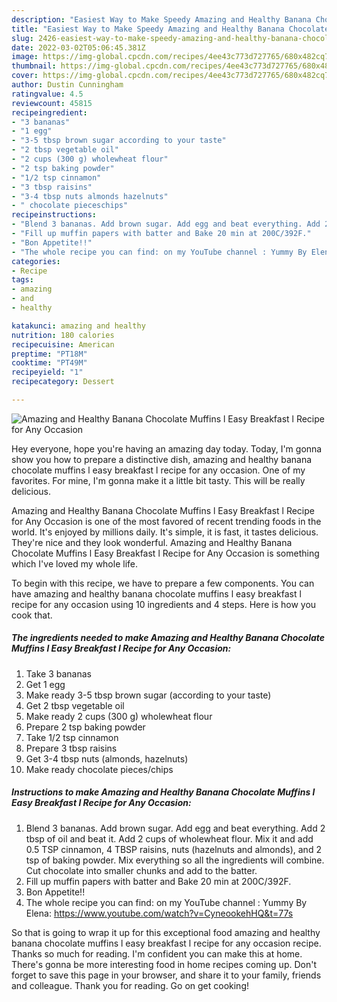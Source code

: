 ```yaml
---
description: "Easiest Way to Make Speedy Amazing and Healthy Banana Chocolate Muffins l Easy Breakfast l Recipe for Any Occasion"
title: "Easiest Way to Make Speedy Amazing and Healthy Banana Chocolate Muffins l Easy Breakfast l Recipe for Any Occasion"
slug: 2426-easiest-way-to-make-speedy-amazing-and-healthy-banana-chocolate-muffins-l-easy-breakfast-l-recipe-for-any-occasion
date: 2022-03-02T05:06:45.381Z
image: https://img-global.cpcdn.com/recipes/4ee43c773d727765/680x482cq70/amazing-and-healthy-banana-chocolate-muffins-l-easy-breakfast-l-recipe-for-any-occasion-recipe-main-photo.jpg
thumbnail: https://img-global.cpcdn.com/recipes/4ee43c773d727765/680x482cq70/amazing-and-healthy-banana-chocolate-muffins-l-easy-breakfast-l-recipe-for-any-occasion-recipe-main-photo.jpg
cover: https://img-global.cpcdn.com/recipes/4ee43c773d727765/680x482cq70/amazing-and-healthy-banana-chocolate-muffins-l-easy-breakfast-l-recipe-for-any-occasion-recipe-main-photo.jpg
author: Dustin Cunningham
ratingvalue: 4.5
reviewcount: 45815
recipeingredient:
- "3 bananas"
- "1 egg"
- "3-5 tbsp brown sugar according to your taste"
- "2 tbsp vegetable oil"
- "2 cups (300 g) wholewheat flour"
- "2 tsp baking powder"
- "1/2 tsp cinnamon"
- "3 tbsp raisins"
- "3-4 tbsp nuts almonds hazelnuts"
- " chocolate pieceschips"
recipeinstructions:
- "Blend 3 bananas. Add brown sugar. Add egg and beat everything. Add 2 tbsp of oil and beat it. Add 2 cups of wholewheat flour. Mix it and add 0.5 TSP cinnamon, 4 TBSP raisins, nuts (hazelnuts and almonds), and 2 tsp of baking powder. Mix everything so all the ingredients will combine. Cut chocolate into smaller chunks and add to the batter."
- "Fill up muffin papers with batter and Bake 20 min at 200C/392F."
- "Bon Appetite!!"
- "The whole recipe you can find: on my YouTube channel : Yummy By Elena: https://www.youtube.com/watch?v=CyneookehHQ&t=77s"
categories:
- Recipe
tags:
- amazing
- and
- healthy

katakunci: amazing and healthy 
nutrition: 180 calories
recipecuisine: American
preptime: "PT18M"
cooktime: "PT49M"
recipeyield: "1"
recipecategory: Dessert

---
```



![Amazing and Healthy Banana Chocolate Muffins l Easy Breakfast l Recipe for Any Occasion](https://img-global.cpcdn.com/recipes/4ee43c773d727765/680x482cq70/amazing-and-healthy-banana-chocolate-muffins-l-easy-breakfast-l-recipe-for-any-occasion-recipe-main-photo.jpg)

Hey everyone, hope you're having an amazing day today. Today, I'm gonna show you how to prepare a distinctive dish, amazing and healthy banana chocolate muffins l easy breakfast l recipe for any occasion. One of my favorites. For mine, I'm gonna make it a little bit tasty. This will be really delicious.



Amazing and Healthy Banana Chocolate Muffins l Easy Breakfast l Recipe for Any Occasion is one of the most favored of recent trending foods in the world. It's enjoyed by millions daily. It's simple, it is fast, it tastes delicious. They're nice and they look wonderful. Amazing and Healthy Banana Chocolate Muffins l Easy Breakfast l Recipe for Any Occasion is something which I've loved my whole life.


To begin with this recipe, we have to prepare a few components. You can have amazing and healthy banana chocolate muffins l easy breakfast l recipe for any occasion using 10 ingredients and 4 steps. Here is how you cook that.

<!--inarticleads1-->

##### The ingredients needed to make Amazing and Healthy Banana Chocolate Muffins l Easy Breakfast l Recipe for Any Occasion:

1. Take 3 bananas
1. Get 1 egg
1. Make ready 3-5 tbsp brown sugar (according to your taste)
1. Get 2 tbsp vegetable oil
1. Make ready 2 cups (300 g) wholewheat flour
1. Prepare 2 tsp baking powder
1. Take 1/2 tsp cinnamon
1. Prepare 3 tbsp raisins
1. Get 3-4 tbsp nuts (almonds, hazelnuts)
1. Make ready  chocolate pieces/chips




<!--inarticleads2-->

##### Instructions to make Amazing and Healthy Banana Chocolate Muffins l Easy Breakfast l Recipe for Any Occasion:

1. Blend 3 bananas. Add brown sugar. Add egg and beat everything. Add 2 tbsp of oil and beat it. Add 2 cups of wholewheat flour. Mix it and add 0.5 TSP cinnamon, 4 TBSP raisins, nuts (hazelnuts and almonds), and 2 tsp of baking powder. Mix everything so all the ingredients will combine. Cut chocolate into smaller chunks and add to the batter.
1. Fill up muffin papers with batter and Bake 20 min at 200C/392F.
1. Bon Appetite!!
1. The whole recipe you can find: on my YouTube channel : Yummy By Elena: https://www.youtube.com/watch?v=CyneookehHQ&t=77s




So that is going to wrap it up for this exceptional food amazing and healthy banana chocolate muffins l easy breakfast l recipe for any occasion recipe. Thanks so much for reading. I'm confident you can make this at home. There's gonna be more interesting food in home recipes coming up. Don't forget to save this page in your browser, and share it to your family, friends and colleague. Thank you for reading. Go on get cooking!
